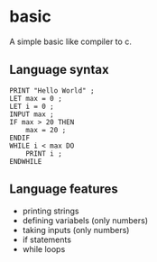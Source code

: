 # basic
A simple basic like compiler to c.

## Language syntax
```
PRINT "Hello World" ; 
LET max = 0 ;
LET i = 0 ;
INPUT max ;
IF max > 20 THEN
    max = 20 ;
ENDIF
WHILE i < max DO
    PRINT i ;
ENDWHILE
```

## Language features
- printing strings
- defining variabels (only numbers)
- taking inputs (only numbers)
- if statements
- while loops